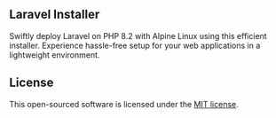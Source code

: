 ## Laravel Installer

Swiftly deploy Laravel on PHP 8.2 with Alpine Linux using this efficient installer. Experience hassle-free setup for your web applications in a lightweight environment.

## License

This open-sourced software is licensed under the [MIT license](LICENSE).